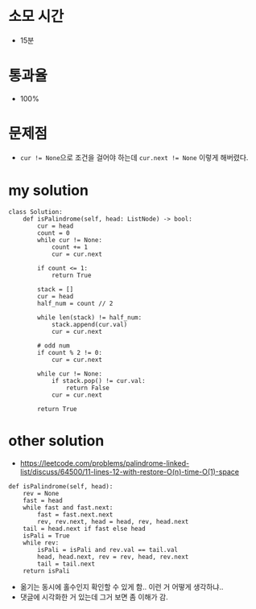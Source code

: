# 소모 시간
- 15분

# 통과율
- 100%

# 문제점
- `cur != None`으로 조건을 걸어야 하는데 `cur.next != None` 이렇게 해버렸다.

# my solution
```
class Solution:
    def isPalindrome(self, head: ListNode) -> bool:
        cur = head
        count = 0
        while cur != None:
            count += 1
            cur = cur.next
        
        if count <= 1:
            return True
        
        stack = []
        cur = head
        half_num = count // 2
        
        while len(stack) != half_num:
            stack.append(cur.val)
            cur = cur.next
        
        # odd num
        if count % 2 != 0:
            cur = cur.next
        
        while cur != None:
            if stack.pop() != cur.val:
                return False
            cur = cur.next
        
        return True
```

# other solution
- https://leetcode.com/problems/palindrome-linked-list/discuss/64500/11-lines-12-with-restore-O(n)-time-O(1)-space
```
def isPalindrome(self, head):
    rev = None
    fast = head
    while fast and fast.next:
        fast = fast.next.next
        rev, rev.next, head = head, rev, head.next
    tail = head.next if fast else head
    isPali = True
    while rev:
        isPali = isPali and rev.val == tail.val
        head, head.next, rev = rev, head, rev.next
        tail = tail.next
    return isPali
```
- 옮기는 동시에 홀수인지 확인할 수 있게 함.. 이런 거 어떻게 생각하냐..
- 댓글에 시각화한 거 있는데 그거 보면 좀 이해가 감.
